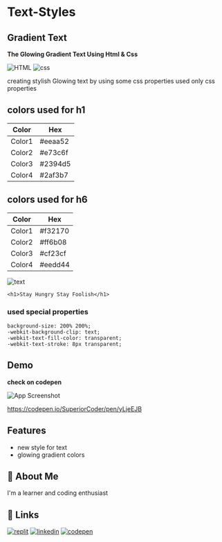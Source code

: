 
# Text-Styles

## Gradient Text

**The Glowing Gradient Text Using Html & Css**

![HTML](https://img.shields.io/badge/Html-%2300599C.svg?style=for-the-badge&logo=html&logoColor=cyan)  ![css](https://img.shields.io/badge/css-%2300599C.svg?style=for-the-badge&logo=css&logoColor=orange)


creating stylish Glowing text by using some css properties
used only css properties 


## colors used for h1

| Color             | Hex                                                                |
| ----------------- | ------------------------------------------------------------------ |
| Color1 |  #eeaa52 |
| Color2 |  #e73c6f |
| Color3 |  #2394d5 |
| Color4 |  #2af3b7 |

## colors used for h6

| Color             | Hex                                                                |
| ----------------- | ------------------------------------------------------------------ |
| Color1 |  #f32170 |
| Color2 |  #ff6b08 |
| Color3 |  #cf23cf |
| Color4 |  #eedd44 |

![text](https://img.shields.io/badge/text-styles-%2300599C.svg?style=for-the-badge&logo=textfile&logoColor=cobalt)


```
<h1>Stay Hungry Stay Foolish</h1>
```

### used special properties 

``` 
background-size: 200% 200%;
-webkit-background-clip: text;
-webkit-text-fill-color: transparent;
-webkit-text-stroke: 8px transparent;

```

## Demo

**check on codepen**

![App Screenshot](https://raw.githubusercontent.com/Kammarianand/index.html/main/20220909_145235.png)






https://codepen.io/SuperiorCoder/pen/yLjeEJB
## Features

- new style for text
- glowing gradient colors 



 


## 🚀 About Me
I'm a learner and coding enthusiast



## 🔗 Links
[![replit](https://img.shields.io/badge/replit-0A66C2?style=for-the-badge&logo=replit&logoColor=white)](https://replit.com/@kammarianand)   [![linkedin](https://img.shields.io/badge/linkedin-0A66C2?style=for-the-badge&logo=linkedin&logoColor=white)](https://www.linkedin.com/in/kammari-anand-504512230/)   [![codepen](https://img.shields.io/badge/codepen-0A66C2?style=for-the-badge&logo=codepen&logoColor=white)](https://codepen.io/SuperiorCoder)



